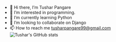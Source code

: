 - 👋 Hi there, I’m Tushar Pangare
- 👀 I’m interested in programming.
- 🌱 I’m currently learning Python
- 💞️ I’m looking to collaborate on Django
- 📫 How to reach me tusharpangare99@gmail.com
![Tushar's GitHub stats](https://github-readme-stats.vercel.app/api?username=tusharpangare&&theme=synthwave&show_icons=true)


<!---
tusharpangare/tusharpangare is a ✨ special ✨ repository because its `README.md` (this file) appears on your GitHub profile.
You can click the Preview link to take a look at your changes.
--->

